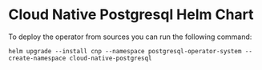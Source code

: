 # Cloud Native Postgresql Helm Chart

To deploy the operator from sources you can run the following command:
```
helm upgrade --install cnp --namespace postgresql-operator-system --create-namespace cloud-native-postgresql
```
